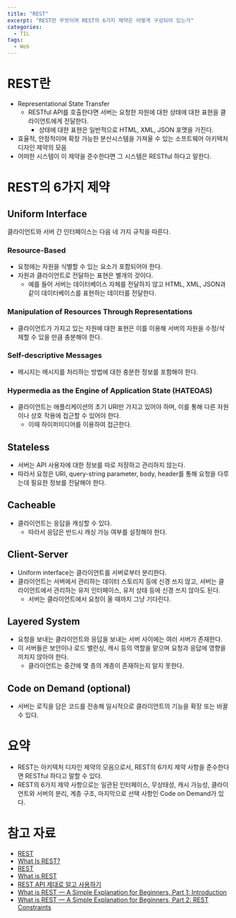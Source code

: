 ```yaml
---
title: "REST"
excerpt: "REST란 무엇이며 REST의 6가지 제약은 어떻게 구성되어 있는가"
categories:
  - TIL
tags:
  - Web
---
```


# REST란

- Representational State Transfer
  - RESTful API를 호출한다면 서버는 요청한 자원에 대한 상태에 대한 표현을 클라이언트에게 전달한다.
    - 상태에 대한 표현은 일반적으로 HTML, XML, JSON 포맷을 가진다.
- 효율적, 안정적이며 확장 가능한 분산시스템을 가져올 수 있는 소프트웨어 아키텍처 디자인 제약의 모음
- 어떠한 시스템이 이 제약을 준수한다면 그 시스템은 RESTful 하다고 말한다.

# REST의 6가지 제약

## Uniform Interface

클라이언트와 서버 간 인터페이스는 다음 네 가지 규칙을 따른다.

### Resource-Based

- 요청에는 자원을 식별할 수 있는 요소가 포함되어야 한다.
- 자원과 클라이언트로 전달하는 표현은 별개의 것이다.
  - 예를 들어 서버는 데이터베이스 자체를 전달하지 않고 HTML, XML, JSON과 같이 데이터베이스를 표현하는 데이터를 전달한다.

### Manipulation of Resources Through Representations

- 클라이언트가 가지고 있는 자원에 대한 표현은 이를 이용해 서버의 자원을 수정/삭제할 수 있을 만큼 충분해야 한다.

### Self-descriptive Messages

- 메시지는 메시지를 처리하는 방법에 대한 충분한 정보를 포함해야 한다.

### Hypermedia as the Engine of Application State (HATEOAS)

- 클라이언트는 애플리케이션의 초기 URI만 가지고 있어야 하며, 이를 통해 다른 자원이나 상호 작용에 접근할 수 있어야 한다.
  - 이때 하이퍼미디어를 이용하여 접근한다.

## Stateless

- 서버는 API 사용자에 대한 정보를 따로 저장하고 관리하지 않는다.
- 따라서 요청은 URI, query-string parameter, body, header를 통해 요청을 다루는데 필요한 정보를 전달해야 한다.

## Cacheable

- 클라이언트는 응답을 캐싱할 수 있다.
  - 따라서 응답은 반드시 캐싱 가능 여부를 설정해야 한다.

## Client-Server

- Uniform interface는 클라이언트를 서버로부터 분리한다.
- 클라이언트는 서버에서 관리하는 데이터 스토리지 등에 신경 쓰지 않고, 서버는 클라이언트에서 관리하는 유저 인터페이스, 유저 상태 등에 신경 쓰지 않아도 된다.
  - 서버는 클라이언트에서 요청이 올 때까지 그냥 기다린다.

## Layered System

- 요청을 보내는 클라이언트와 응답을 보내는 서버 사이에는 여러 서버가 존재한다.
- 이 서버들은 보안이나 로드 밸런싱, 캐시 등의 역할을 맡으며 요청과 응답에 영향을 끼치지 않아야 한다.
  - 클라이언트는 중간에 몇 층의 계층이 존재하는지 알지 못한다.

## Code on Demand (optional)

- 서버는 로직을 담은 코드를 전송해 일시적으로 클라이언트의 기능을 확장 또는 바꿀 수 있다.

# 요약

- REST는 아키텍처 디자인 제약의 모음으로서, REST의 6가지 제약 사항을 준수한다면 RESTful 하다고 말할 수 있다.
- REST의 6가지 제약 사항으로는 일관된 인터페이스, 무상태성, 캐시 가능성, 클라이언트와 서버의 분리, 계층 구조, 마지막으로 선택 사항인 Code on Demand가 있다.

# 참고 자료

- [REST](https://developer.mozilla.org/ko/docs/Glossary/REST)
- [What Is REST?](https://www.restapitutorial.com/lessons/whatisrest.html#)
- [REST](https://ko.wikipedia.org/wiki/REST)
- [What is REST](https://restfulapi.net/)
- [REST API 제대로 알고 사용하기](https://meetup.toast.com/posts/92)
- [What is REST — A Simple Explanation for Beginners, Part 1: Introduction](https://medium.com/extend/what-is-rest-a-simple-explanation-for-beginners-part-1-introduction-b4a072f8740f)
- [What is REST — A Simple Explanation for Beginners, Part 2: REST Constraints](https://medium.com/@shifrb/what-is-rest-a-simple-explanation-for-beginners-part-2-rest-constraints-129a4b69a582)

